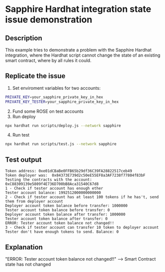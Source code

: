 # Sapphire Hardhat integration state issue demonstration

## Description

This example tries to demonstrate a problem with the Sapphire Hardhat integration, where the Hardhat script cannot change the state of an existing smart contract, where by all rules it could.

## Replicate the issue

1. Set enviroment variables for two accounts:

```sh
PRIVATE_KEY=your_sapphire_private_key_in_hex
PRIVATE_KEY_TESTER=your_sapphire_private_key_in_hex
```

2. Fund some ROSE on test accounts
3. Run deploy

```sh
npx hardhat run scripts/deploy.js --network sapphire
```

4. Run test

```sh
npx hardhat run scripts/test.js --network sapphire
```

## Test output

```console
Token address: 0xe01dCBaBe0FFB65b29df36C39FA28822517ceb49
Token deployer was:  0x84373E739d2c50eE55EF8a3AF7238f77804f83bF
Testing the contracts with the account: 0xC88309139e5809f4E736D700bB8Aca31540C67d8
1 - Check if tester account has enough ether
Tester account balance: 1992512000000000000
2 - Check if tester account has at least 100 tokens if he has't, send them from deployer account
Deployer account token balance before transfer: 1000000
Tester account token balance before transfer: 0
Deployer account token balance after transfer: 1000000
Tester account token balance after transfer: 0
ERROR: Tester account token balance not changed!!
3 - Check if tester account can transfer 10 token to deployer account
Tester don't have enough tokens to send. Balance: 0
```

## Explanation

"ERROR: Tester account token balance not changed!!" --> Smart Contract state has not changed
